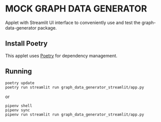 # MOCK GRAPH DATA GENERATOR
Applet with Streamlit UI interface to conveniently use and test the graph-data-generator package.

## Install Poetry
This applet uses [Poetry](https://python-poetry.org) for dependency management.

## Running
```
poetry update
poetry run streamlit run graph_data_generator_streamlit/app.py
```

or 

```
pipenv shell
pipenv sync
pipenv run streamlit run graph_data_generator_streamlit/app.py 
```